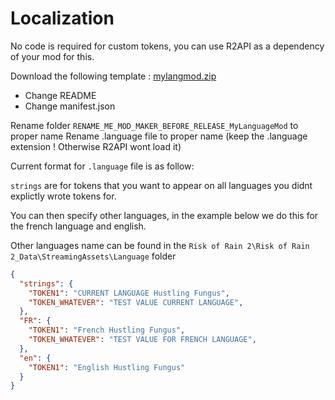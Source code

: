 # Localization

No code is required for custom tokens, you can use R2API as a dependency of your mod for this.

Download the following template :
[mylangmod.zip](https://github.com/risk-of-thunder/R2Wiki/files/8506166/mylangmod.zip)

- Change README
- Change manifest.json

Rename folder `RENAME_ME_MOD_MAKER_BEFORE_RELEASE_MyLanguageMod` to proper name
Rename .language file to proper name (keep the .language extension ! Otherwise R2API wont load it)

Current format for `.language` file is as follow:

`strings` are for tokens that you want to appear on all languages you didnt explictly wrote tokens for.

You can then specify other languages, in the example below we do this for the french language and english.

Other languages name can be found in the `Risk of Rain 2\Risk of Rain 2_Data\StreamingAssets\Language` folder
```json
{
  "strings": {
    "TOKEN1": "CURRENT LANGUAGE Hustling Fungus",
    "TOKEN_WHATEVER": "TEST VALUE CURRENT LANGUAGE",
  },
  "FR": {
    "TOKEN1": "French Hustling Fungus",
    "TOKEN_WHATEVER": "TEST VALUE FOR FRENCH LANGUAGE",
  },
  "en": {
    "TOKEN1": "English Hustling Fungus"
  }
}
```